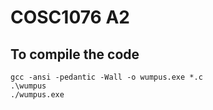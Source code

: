 # COSC1076 A2

## To compile the code
```
gcc -ansi -pedantic -Wall -o wumpus.exe *.c 
.\wumpus
./wumpus.exe
```